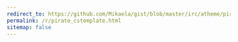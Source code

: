 ```yaml
---
redirect_to: https://github.com/Mikaela/gist/blob/master/irc/atheme/pirate_cstemplate
permalink: /r/pirate_cstemplate.html
sitemap: false
---
```


